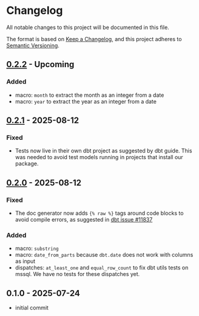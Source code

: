 # Changelog

All notable changes to this project will be documented in this file.

The format is based on [Keep a Changelog](https://keepachangelog.com/en/1.1.0/),
and this project adheres to [Semantic Versioning](https://semver.org/spec/v2.0.0.html).

## [0.2.2] - Upcoming

### Added
-   macro: `month` to extract the month as an integer from a date
-   macro: `year` to extract the year as an integer from a date

## [0.2.1] - 2025-08-12

### Fixed

-   Tests now live in their own dbt project as suggested by dbt guide. This was needed
    to avoid test models running in projects that install our package.

## [0.2.0] - 2025-08-12

### Fixed

-   The doc generator now adds `{% raw %}` tags around code blocks to avoid compile errors,
    as suggested in [dbt issue #11837](https://github.com/dbt-labs/dbt-core/issues/11837)

### Added

-   macro: `substring`
-   macro: `date_from_parts` because `dbt.date` does not work with columns as input
-   dispatches: `at_least_one` and `equal_row_count` to fix dbt utils tests on mssql.
    We have no tests for these dispatches yet.

## 0.1.0 - 2025-07-24

-   initial commit

[0.2.2]: https://github.com/linkFISH-Consulting/dbt-lf_utils/compare/v0.2.1...v0.2.2
[0.2.1]: https://github.com/linkFISH-Consulting/dbt-lf_utils/compare/v0.2.0...v0.2.1
[0.2.0]: https://github.com/linkFISH-Consulting/dbt-lf_utils/compare/v0.1.0...v0.2.0

